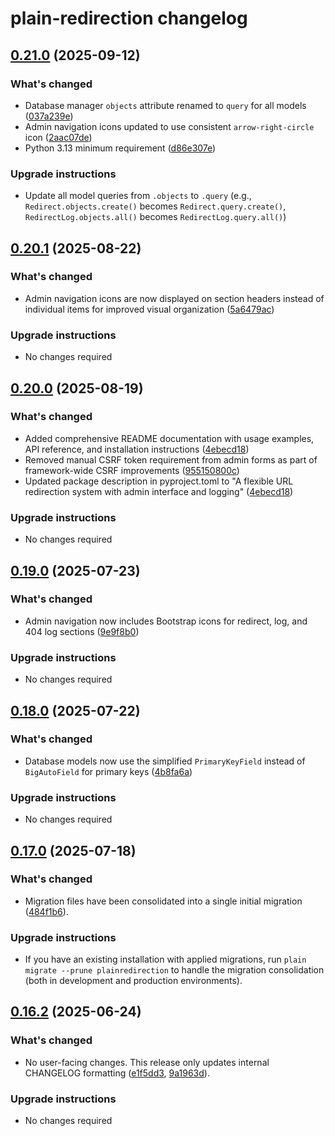 # plain-redirection changelog

## [0.21.0](https://github.com/dropseed/plain/releases/plain-redirection@0.21.0) (2025-09-12)

### What's changed

- Database manager `objects` attribute renamed to `query` for all models ([037a239e](https://github.com/dropseed/plain/commit/037a239e))
- Admin navigation icons updated to use consistent `arrow-right-circle` icon ([2aac07de](https://github.com/dropseed/plain/commit/2aac07de))
- Python 3.13 minimum requirement ([d86e307e](https://github.com/dropseed/plain/commit/d86e307e))

### Upgrade instructions

- Update all model queries from `.objects` to `.query` (e.g., `Redirect.objects.create()` becomes `Redirect.query.create()`, `RedirectLog.objects.all()` becomes `RedirectLog.query.all()`)

## [0.20.1](https://github.com/dropseed/plain/releases/plain-redirection@0.20.1) (2025-08-22)

### What's changed

- Admin navigation icons are now displayed on section headers instead of individual items for improved visual organization ([5a6479ac](https://github.com/dropseed/plain/commit/5a6479ac))

### Upgrade instructions

- No changes required

## [0.20.0](https://github.com/dropseed/plain/releases/plain-redirection@0.20.0) (2025-08-19)

### What's changed

- Added comprehensive README documentation with usage examples, API reference, and installation instructions ([4ebecd18](https://github.com/dropseed/plain/commit/4ebecd18))
- Removed manual CSRF token requirement from admin forms as part of framework-wide CSRF improvements ([955150800c](https://github.com/dropseed/plain/commit/955150800c))
- Updated package description in pyproject.toml to "A flexible URL redirection system with admin interface and logging" ([4ebecd18](https://github.com/dropseed/plain/commit/4ebecd18))

### Upgrade instructions

- No changes required

## [0.19.0](https://github.com/dropseed/plain/releases/plain-redirection@0.19.0) (2025-07-23)

### What's changed

- Admin navigation now includes Bootstrap icons for redirect, log, and 404 log sections ([9e9f8b0](https://github.com/dropseed/plain/commit/9e9f8b0))

### Upgrade instructions

- No changes required

## [0.18.0](https://github.com/dropseed/plain/releases/plain-redirection@0.18.0) (2025-07-22)

### What's changed

- Database models now use the simplified `PrimaryKeyField` instead of `BigAutoField` for primary keys ([4b8fa6a](https://github.com/dropseed/plain/commit/4b8fa6a))

### Upgrade instructions

- No changes required

## [0.17.0](https://github.com/dropseed/plain/releases/plain-redirection@0.17.0) (2025-07-18)

### What's changed

- Migration files have been consolidated into a single initial migration ([484f1b6](https://github.com/dropseed/plain/commit/484f1b6)).

### Upgrade instructions

- If you have an existing installation with applied migrations, run `plain migrate --prune plainredirection` to handle the migration consolidation (both in development and production environments).

## [0.16.2](https://github.com/dropseed/plain/releases/plain-redirection@0.16.2) (2025-06-24)

### What's changed

- No user-facing changes. This release only updates internal CHANGELOG formatting ([e1f5dd3](https://github.com/dropseed/plain/commit/e1f5dd3), [9a1963d](https://github.com/dropseed/plain/commit/9a1963d)).

### Upgrade instructions

- No changes required
